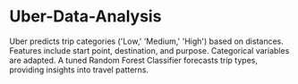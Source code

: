 # Uber-Data-Analysis
Uber predicts trip categories ('Low,' 'Medium,' 'High') based on distances. Features include start point, destination, and purpose. Categorical variables are adapted. A tuned Random Forest Classifier forecasts trip types, providing insights into travel patterns.
